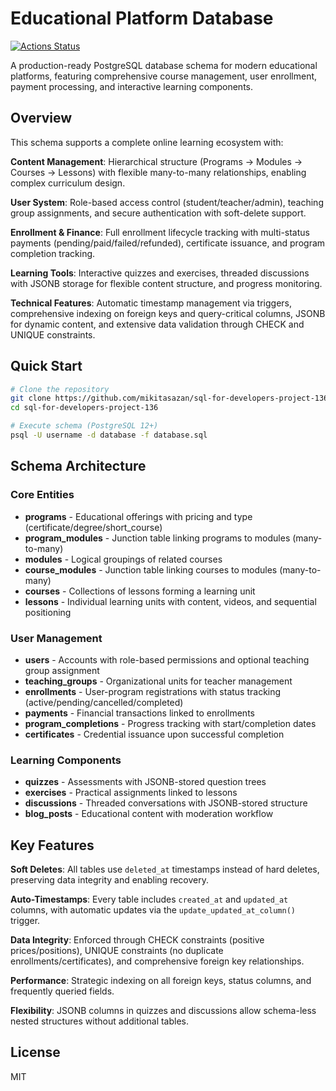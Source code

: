 # Educational Platform Database

[![Actions Status](https://github.com/mikitasazan/sql-for-developers-project-136/actions/workflows/hexlet-check.yml/badge.svg)](https://github.com/mikitasazan/sql-for-developers-project-136/actions)

A production-ready PostgreSQL database schema for modern educational platforms, featuring comprehensive course management, user enrollment, payment processing, and interactive learning components.

## Overview

This schema supports a complete online learning ecosystem with:

**Content Management**: Hierarchical structure (Programs → Modules → Courses → Lessons) with flexible many-to-many relationships, enabling complex curriculum design.

**User System**: Role-based access control (student/teacher/admin), teaching group assignments, and secure authentication with soft-delete support.

**Enrollment & Finance**: Full enrollment lifecycle tracking with multi-status payments (pending/paid/failed/refunded), certificate issuance, and program completion tracking.

**Learning Tools**: Interactive quizzes and exercises, threaded discussions with JSONB storage for flexible content structure, and progress monitoring.

**Technical Features**: Automatic timestamp management via triggers, comprehensive indexing on foreign keys and query-critical columns, JSONB for dynamic content, and extensive data validation through CHECK and UNIQUE constraints.

## Quick Start

```bash
# Clone the repository
git clone https://github.com/mikitasazan/sql-for-developers-project-136.git
cd sql-for-developers-project-136

# Execute schema (PostgreSQL 12+)
psql -U username -d database -f database.sql
```

## Schema Architecture

### Core Entities

- **programs** - Educational offerings with pricing and type (certificate/degree/short_course)
- **program_modules** - Junction table linking programs to modules (many-to-many)
- **modules** - Logical groupings of related courses
- **course_modules** - Junction table linking courses to modules (many-to-many)
- **courses** - Collections of lessons forming a learning unit
- **lessons** - Individual learning units with content, videos, and sequential positioning

### User Management

- **users** - Accounts with role-based permissions and optional teaching group assignment
- **teaching_groups** - Organizational units for teacher management
- **enrollments** - User-program registrations with status tracking (active/pending/cancelled/completed)
- **payments** - Financial transactions linked to enrollments
- **program_completions** - Progress tracking with start/completion dates
- **certificates** - Credential issuance upon successful completion

### Learning Components

- **quizzes** - Assessments with JSONB-stored question trees
- **exercises** - Practical assignments linked to lessons
- **discussions** - Threaded conversations with JSONB-stored structure
- **blog_posts** - Educational content with moderation workflow

## Key Features

**Soft Deletes**: All tables use `deleted_at` timestamps instead of hard deletes, preserving data integrity and enabling recovery.

**Auto-Timestamps**: Every table includes `created_at` and `updated_at` columns, with automatic updates via the `update_updated_at_column()` trigger.

**Data Integrity**: Enforced through CHECK constraints (positive prices/positions), UNIQUE constraints (no duplicate enrollments/certificates), and comprehensive foreign key relationships.

**Performance**: Strategic indexing on all foreign keys, status columns, and frequently queried fields.

**Flexibility**: JSONB columns in quizzes and discussions allow schema-less nested structures without additional tables.

## License

MIT
